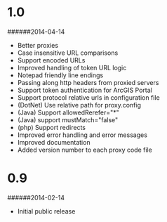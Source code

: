 1.0
===

######2014-04-14

- Better proxies
- Case insensitive URL comparisons
- Support encoded URLs
- Improved handling of token URL logic
- Notepad friendly line endings
- Passing along http headers from proxied servers
- Support token authentication for ArcGIS Portal
- Support protocol relative urls in configuration file
- (DotNet) Use relative path for proxy.config
- (Java) Support allowedRerefer="*"
- (Java) support mustMatch="false"
- (php) Support redirects
- Improved error handling and error messages
- Improved documentation
- Added version number to each proxy code file


0.9
===

######2014-02-14

 - Initial public release
